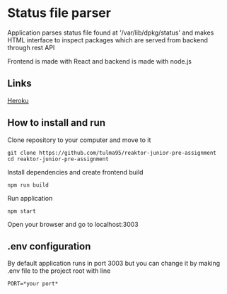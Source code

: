 # Status file parser

Application parses status file found at '/var/lib/dpkg/status' and makes HTML interface to inspect packages which are served from backend through rest API

Frontend is made with React and backend is made with node.js

## Links

[Heroku](https://package-viewer-pro.herokuapp.com/)

## How to install and run

Clone repository to your computer and move to it

```
git clone https://github.com/tulma95/reaktor-junior-pre-assignment
cd reaktor-junior-pre-assignment
```

Install dependencies and create frontend build

```
npm run build
```

Run application
```
npm start
```

Open your browser and go to localhost:3003

## .env configuration
By default application runs in port 3003 but you can change it by making .env file to the project root with line 
```
PORT=*your port*
```

